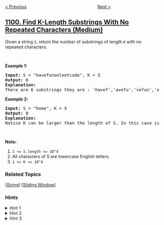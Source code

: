 <!--|This file generated by command(leetcode description); DO NOT EDIT.    |-->
<!--+----------------------------------------------------------------------+-->
<!--|@author    openset <openset.wang@gmail.com>                           |-->
<!--|@link      https://github.com/openset                                 |-->
<!--|@home      https://github.com/tonymontaro/leetcode-hints                        |-->
<!--+----------------------------------------------------------------------+-->

[< Previous](https://github.com/tonymontaro/leetcode-hints/tree/master/problems/two-sum-less-than-k "Two Sum Less Than K")
　　　　　　　　　　　　　　　　
[Next >](https://github.com/tonymontaro/leetcode-hints/tree/master/problems/the-earliest-moment-when-everyone-become-friends "The Earliest Moment When Everyone Become Friends")

## [1100. Find K-Length Substrings With No Repeated Characters (Medium)](https://leetcode.com/problems/find-k-length-substrings-with-no-repeated-characters "长度为 K 的无重复字符子串")

<p>Given a string <code>S</code>, return the number of substrings of length <code>K</code> with no repeated characters.</p>

<p>&nbsp;</p>

<p><strong>Example 1:</strong></p>

<pre>
<strong>Input: </strong>S = <span id="example-input-1-1">&quot;havefunonleetcode&quot;</span>, K = <span id="example-input-1-2">5</span>
<strong>Output: </strong><span id="example-output-1">6</span>
<strong>Explanation: </strong>
There are 6 substrings they are : &#39;havef&#39;,&#39;avefu&#39;,&#39;vefun&#39;,&#39;efuno&#39;,&#39;etcod&#39;,&#39;tcode&#39;.
</pre>

<p><strong>Example 2:</strong></p>

<pre>
<strong>Input: </strong>S = <span id="example-input-2-1">&quot;home&quot;</span>, K = <span id="example-input-2-2">5</span>
<strong>Output: </strong><span id="example-output-2">0</span>
<strong>Explanation: </strong>
Notice K can be larger than the length of S. In this case is not possible to find any substring.
</pre>

<p>&nbsp;</p>

<p><strong>Note:</strong></p>

<ol>
	<li><code>1 &lt;= S.length &lt;= 10^4</code></li>
	<li>All characters of S are lowercase English letters.</li>
	<li><code>1 &lt;= K &lt;= 10^4</code></li>
</ol>

### Related Topics
  [[String](https://github.com/tonymontaro/leetcode-hints/tree/master/tag/string/README.md)]
  [[Sliding Window](https://github.com/tonymontaro/leetcode-hints/tree/master/tag/sliding-window/README.md)]

### Hints
<details>
<summary>Hint 1</summary>
How to check efficiently each K-length substring?
</details>

<details>
<summary>Hint 2</summary>
First store the first leftmost K-length substring in a hashTable or array of frequencies.
</details>

<details>
<summary>Hint 3</summary>
Then iterate through the rest of characters and erase the first element and add the next element from the right. If in the hashTable we have K different character we add 1 to the counter. After that return as answer the counter.
</details>
